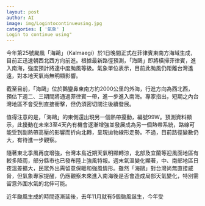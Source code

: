 ```yaml
---
layout: post
author: AI
image: img/Logintocontinueusing.jpg
categories: [ '氣象' ]
Login to continue using"
---
```

今年第25號颱風「海鷗」（Kalmaegi）於1日晚間正式在菲律賓東南方海域生成，目前正迅速朝西北西方向前進。根據最新路徑預測，「海鷗」即將橫掃菲律賓，進入南海，強度預計將達中度颱風等級。氣象單位表示，目前此颱風仍距離台灣遙遠，對本地天氣尚無明顯影響。

截至目前，「海鷗」位於鵝鑾鼻東南方約2000公里的外海，行進方向為西北西，預估下週二、三期間將通過菲律賓一帶，進一步進入南海。專家指出，短期之內台灣地區不會受到直接衝擊，但仍須密切關注後續發展。

值得注意的是，「海鷗」的東側還出現另一個熱帶擾動，編號99W。預測資料顯示，此擾動在未來3至4天內有機會逐漸增強並發展成為另一個熱帶系統，路線可能受到副熱帶高壓的影響而折向北轉，呈現拋物線形走勢。不過，目前路徑變數仍大，有待進一步觀察。

隨著東北季風再度增強，台灣本島近期天氣明顯轉涼，北部及宜蘭等迎風面地區有較多降雨，部分縣市也已發布陸上強風特報。週末氣溫變化顯著，中、南部地區日夜溫差擴大，民眾外出需留意保暖和強風情形。雖然「海鷗」對台灣尚無直接威脅，但氣象專家提醒，仍應觀察未來進入南海後是否會造成局部天氣變化，特別需留意外圍水氣的北伸可能。

近年颱風生成的時間逐漸延後，去年11月就有5個颱風誕生，今年受